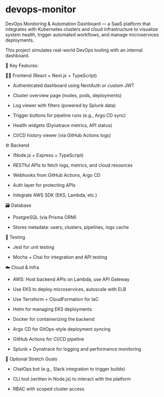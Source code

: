 # devops-monitor

DevOps Monitoring & Automation Dashboard — a SaaS platform that integrates with Kubernetes clusters and cloud infrastructure to visualize system health, trigger automated workflows, and manage microservices deployments.

This project simulates real-world DevOps tooling with an internal dashboard.

🚀 Key Features:

👩‍💻 Frontend (React + Next.js + TypeScript)

- Authenticated dashboard using NextAuth or custom JWT

- Cluster overview page (nodes, pods, deployments)

- Log viewer with filters (powered by Splunk data)

- Trigger buttons for pipeline runs (e.g., Argo CD sync)

- Health widgets (Dynatrace metrics, API status)

- CI/CD history viewer (via GitHub Actions logs)

⚙️ Backend

- (Node.js + Express + TypeScript)
- RESTful APIs to fetch logs, metrics, and cloud resources

- Webhooks from GitHub Actions, Argo CD

- Auth layer for protecting APIs

- Integrate AWS SDK (EKS, Lambda, etc.)

🗃️ Database

- PostgreSQL (via Prisma ORM)

- Stores metadata: users, clusters, pipelines, logs cache

🧪 Testing

- Jest for unit testing

- Mocha + Chai for integration and API testing

☁️ Cloud & Infra

- AWS: Host backend APIs on Lambda, use API Gateway

- Use EKS to deploy microservices, autoscale with ELB

- Use Terraform + CloudFormation for IaC

- Helm for managing EKS deployments

- Docker for containerizing the backend

- Argo CD for GitOps-style deployment syncing

- GitHub Actions for CI/CD pipeline

- Splunk + Dynatrace for logging and performance monitoring

🧩 Optional Stretch Goals

- ChatOps bot (e.g., Slack integration to trigger builds)

- CLI tool (written in Node.js) to interact with the platform

- RBAC with scoped cluster access
